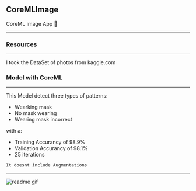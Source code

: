 ## CoreMLImage
CoreML image App 📱

***

### Resources

***

I took the DataSet of photos from kaggle.com

### Model with CoreML
***

This Model detect three types of patterns: 

- Wearking mask
- No mask wearing
- Wearing mask incorrect 

with a:

- Training Accurancy of 98.9% 
- Validation Accurancy of 98.1%
- 25 iterations

```bash
It doesnt include Augmentations
```

***
<img src="public/coreML.gif" alt="readme gif">
